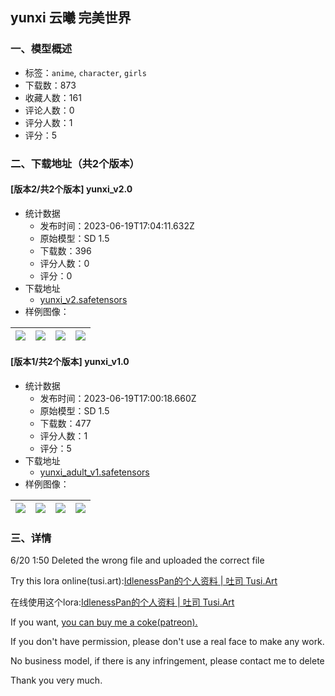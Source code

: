 ## yunxi 云曦 完美世界
### 一、模型概述

- 标签：`anime`, `character`, `girls`
- 下载数：873
- 收藏人数：161
- 评论人数：0
- 评分人数：1
- 评分：5

### 二、下载地址（共2个版本）

#### [版本2/共2个版本] yunxi_v2.0

- 统计数据
  - 发布时间：2023-06-19T17:04:11.632Z
  - 原始模型：SD 1.5
  - 下载数：396
  - 评分人数：0
  - 评分：0
- 下载地址
  - [yunxi_v2.safetensors](https://civitai.com/api/download/models/99621)
- 样例图像：

| <img src="https://image.civitai.com/xG1nkqKTMzGDvpLrqFT7WA/f9f41639-dd45-43c8-88cb-df2f7a490295/width=450/1209079.jpeg" /> | <img src="https://image.civitai.com/xG1nkqKTMzGDvpLrqFT7WA/08def1fb-c9a7-4d73-a93f-62c956b25142/width=450/1209005.jpeg" /> | <img src="https://image.civitai.com/xG1nkqKTMzGDvpLrqFT7WA/ebd32d07-b162-49a3-9146-edaba2a43e4b/width=450/1209008.jpeg" /> | <img src="https://image.civitai.com/xG1nkqKTMzGDvpLrqFT7WA/7516b8e8-0e73-4e17-b548-28c2c8f0455d/width=450/1209009.jpeg" /> |
| ---- | ---- | ---- | ---- |

#### [版本1/共2个版本] yunxi_v1.0

- 统计数据
  - 发布时间：2023-06-19T17:00:18.660Z
  - 原始模型：SD 1.5
  - 下载数：477
  - 评分人数：1
  - 评分：5
- 下载地址
  - [yunxi_adult_v1.safetensors](https://civitai.com/api/download/models/76941)
- 样例图像：

| <img src="https://image.civitai.com/xG1nkqKTMzGDvpLrqFT7WA/c15c43f2-dd64-4b12-97c6-42a21f30a307/width=450/862503.jpeg" /> | <img src="https://image.civitai.com/xG1nkqKTMzGDvpLrqFT7WA/e85dccd2-1dc2-47e5-a82f-ea747a33251e/width=450/862500.jpeg" /> | <img src="https://image.civitai.com/xG1nkqKTMzGDvpLrqFT7WA/0f54e793-e62b-4e8b-9bb7-ca917b30ccdc/width=450/862501.jpeg" /> | <img src="https://image.civitai.com/xG1nkqKTMzGDvpLrqFT7WA/58daf9ca-22fd-44ad-9ace-e57fd3ca3562/width=450/862502.jpeg" /> |
| ---- | ---- | ---- | ---- |


### 三、详情
<p>6/20 1:50 Deleted the wrong file and uploaded the correct file</p><p>Try this lora online(tusi.art):<a target="_blank" rel="ugc" href="https://tusi.art/users/602108982739345324/models">IdlenessPan的个人资料 | 吐司 </a><a target="_blank" rel="ugc" href="http://Tusi.Art">Tusi.Art</a></p><p>在线使用这个lora:<a target="_blank" rel="ugc" href="https://tusi.art/users/602108982739345324/models">IdlenessPan的个人资料 | 吐司 </a><a target="_blank" rel="ugc" href="http://Tusi.Art">Tusi.Art</a></p><p>If you want, <a target="_blank" rel="ugc" href="https://www.patreon.com/IdlenessPan">you can buy me a coke(patreon).</a></p><p>If you don't have permission, please don't use a real face to make any work.</p><p>No business model, if there is any infringement, please contact me to delete</p><p>Thank you very much.</p>